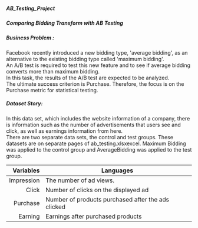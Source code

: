 ##### AB_Testing_Project
##### Comparing Bidding Transform with AB Testing

##### Business Problem :
Facebook recently introduced a new bidding type, 'average bidding', as an alternative to the existing bidding type called 'maximum bidding'.\
An A/B test is required to test this new feature and to see if average bidding converts more than maximum bidding.\
In this task, the results of the A/B test are expected to be analyzed. \
The ultimate success criterion is Purchase. Therefore, the focus is on the Purchase metric for statistical testing.

##### Dataset Story:
In this data set, which includes the website information of a company, there is information such as the number of advertisements that users see and click, as well as earnings information from here.\
There are two separate data sets, the control and test groups. These datasets are on separate pages of ab_testing.xlsxexcel. Maximum Bidding was applied to the control group and AverageBidding was applied to the test group.

| Variables          |Languages                                                 |
|-------------------:|----------------------------------------------------------|
|          Impression| The number of ad views.                                  |
|          Click     | Number of clicks on the displayed ad                     |
|          Purchase  | Number of products purchased after the ads clicked       |
|          Earning   | Earnings after purchased products                        |
